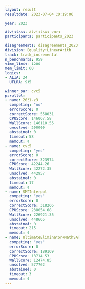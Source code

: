 ```yaml
---
layout: result
resultdate: 2023-07-04 20:19:06

year: 2023

divisions: divisions_2023
participants: participants_2023

disagreements: disagreements_2023
division: Equality+LinearArith
track: track_incremental
n_benchmarks: 959
time_limit: 1200
mem_limit: 60
logics:
- ALIA: 24
  UFLRA: 935

winner_par: cvc5
parallel:
- name: 2021-z3
  competing: "no"
  errorScore: 0
  correctScore: 558031
  CPUScore: 146067.58
  WallScore: 146110.55
  unsolved: 208900
  abstained: 0
  timeout: 58
  memout: 0
- name: cvc5
  competing: "yes"
  errorScore: 0
  correctScore: 323974
  CPUScore: 42244.26
  WallScore: 42272.35
  unsolved: 442957
  abstained: 0
  timeout: 17
  memout: 0
- name: SMTInterpol
  competing: "yes"
  errorScore: 0
  correctScore: 318266
  CPUScore: 238054.68
  WallScore: 226921.35
  unsolved: 448665
  abstained: 0
  timeout: 215
  memout: 0
- name: UltimateEliminator+MathSAT
  competing: "yes"
  errorScore: 0
  correctScore: 189169
  CPUScore: 13714.53
  WallScore: 12474.85
  unsolved: 577762
  abstained: 0
  timeout: 3
  memout: 0
---
```

